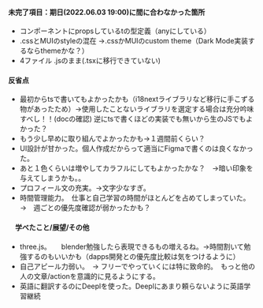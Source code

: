 #### 未完了項目：期日(2022.06.03 19:00)に間に合わなかった箇所
* コンポーネントにpropsしているtの型定義（anyにしている）
* .cssとMUIのstyleの混在 →.cssかMUIのcustom theme（Dark Mode実装するならthemeかな？）
* 4ファイル .jsのまま(.tsxに移行できていない)


#### 反省点
* 最初からtsで書いてもよかったかも（i18nextライブラリなど移行に手こずる物があったため）→使用したことないライブラリを選定する場合は充分吟味すべし！！(docの確認) 逆にtsで書くほどの実装でも無いから生のJSでもよかった？　
* もう少し早めに取り組んでよかったかも→１週間前くらい？
* UI設計が甘かった。個人作成だからって適当にFigmaで書くのは良くなかった。　
* あと１色くらいは増やしてカラフルにしてもよかったかな？　→暗い印象を与えてしまうかも。。
* プロフィール文の充実。→文字少なすぎ。
* 時間管理能力。　仕事と自己学習の時間がほとんどを占めてしまっていた。→　週ごとの優先度確認が弱かったかも？


#### 　学べたこと/展望/その他
* three.js。　　blender勉強したら表現できるもの増えるね。→時間割いて勉強するのもいいかも（dapps開発との優先度比較は気をつけるように）
* 自己アピール力弱い。　→ フリーでやっていくには特に致命的。　もっと他の人の文章/actionを意識的に見るようにする。
* 英語に翻訳するのにDeeplを使った。Deeplにあまり頼らないように英語学習継続
